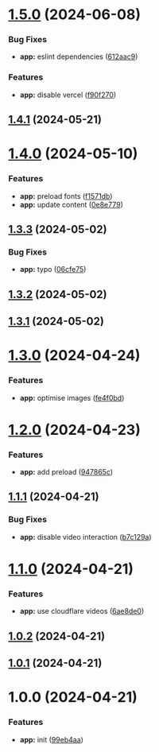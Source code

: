 # [1.5.0](https://github.com/u29dc/www/compare/v1.4.1...v1.5.0) (2024-06-08)

### Bug Fixes

-   **app:** eslint dependencies ([612aac9](https://github.com/u29dc/www/commit/612aac98255e1f25fd8a3048459dc1baf4d65d9b))

### Features

-   **app:** disable vercel ([f90f270](https://github.com/u29dc/www/commit/f90f270200f3e45cada3dac68e22b1d8ab4e764a))

## [1.4.1](https://github.com/u29dc/www/compare/v1.4.0...v1.4.1) (2024-05-21)

# [1.4.0](https://github.com/u29dc/www/compare/v1.3.3...v1.4.0) (2024-05-10)

### Features

-   **app:** preload fonts ([f1571db](https://github.com/u29dc/www/commit/f1571dbb89b691414748ebc76a99bf7df7cd3168))
-   **app:** update content ([0e8e779](https://github.com/u29dc/www/commit/0e8e779d2cdfa7a25b1618019709db438030f4aa))

## [1.3.3](https://github.com/u29dc/www/compare/v1.3.2...v1.3.3) (2024-05-02)

### Bug Fixes

-   **app:** typo ([06cfe75](https://github.com/u29dc/www/commit/06cfe75a54d25ffee3a897bc6ac497674a74e754))

## [1.3.2](https://github.com/u29dc/www/compare/v1.3.1...v1.3.2) (2024-05-02)

## [1.3.1](https://github.com/u29dc/www/compare/v1.3.0...v1.3.1) (2024-05-02)

# [1.3.0](https://github.com/u29dc/www/compare/v1.2.0...v1.3.0) (2024-04-24)

### Features

-   **app:** optimise images ([fe4f0bd](https://github.com/u29dc/www/commit/fe4f0bdcc311267fd712d6e8f001322f1a1fae38))

# [1.2.0](https://github.com/u29dc/www/compare/v1.1.1...v1.2.0) (2024-04-23)

### Features

-   **app:** add preload ([947865c](https://github.com/u29dc/www/commit/947865c8775c69410f81a245156e604d771a3e4e))

## [1.1.1](https://github.com/u29dc/www/compare/v1.1.0...v1.1.1) (2024-04-21)

### Bug Fixes

-   **app:** disable video interaction ([b7c129a](https://github.com/u29dc/www/commit/b7c129a9fccba002491bfffbb20a0128d3212b53))

# [1.1.0](https://github.com/u29dc/www/compare/v1.0.2...v1.1.0) (2024-04-21)

### Features

-   **app:** use cloudflare videos ([6ae8de0](https://github.com/u29dc/www/commit/6ae8de03afaa68e1647162413f3ef6cf9ce9e344))

## [1.0.2](https://github.com/u29dc/www/compare/v1.0.1...v1.0.2) (2024-04-21)

## [1.0.1](https://github.com/u29dc/www/compare/v1.0.0...v1.0.1) (2024-04-21)

# 1.0.0 (2024-04-21)

### Features

-   **app:** init ([99eb4aa](https://github.com/u29dc/www/commit/99eb4aa4277d73a16a806114b789e0ecc8d7837e))
